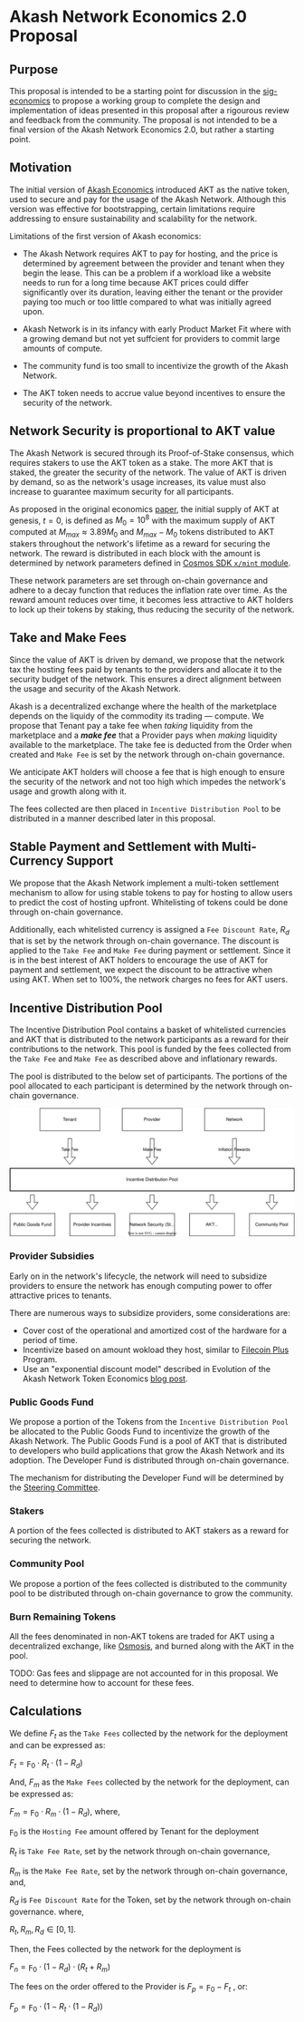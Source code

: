 # Akash Network Economics 2.0 Proposal

## Purpose

This proposal is intended to be a starting point for discussion in the [sig-economics][sig-economics] to propose a working group to complete the design and implementation of ideas presented in this proposal after a rigourous review and feedback from the community. The proposal is not intended to be a final version of the Akash Network Economics 2.0, but rather a starting point.

## Motivation

The initial version of [Akash Economics][akt-economics-1] introduced AKT as the native token, used to secure and pay for the usage of the Akash Network. Although this version was effective for bootstrapping, certain limitations require addressing to ensure sustainability and scalability for the network.

Limitations of the first version of Akash economics:

* The Akash Network requires AKT to pay for hosting, and the price is determined by agreement between the provider and tenant when they begin the lease. This can be a problem if a workload like a website needs to run for a long time because AKT prices could differ significantly over its duration, leaving either the tenant or the provider paying too much or too little compared to what was initially agreed upon.

* Akash Network is in its infancy with early Product Market Fit where with a growing demand but not yet suffcient for providers to commit large amounts of compute. 
* The community fund is too small to incentivize the growth of the Akash Network.
* The AKT token needs to accrue value beyond incentives to ensure the security of the network.

## Network Security is proportional to AKT value

The Akash Network is secured through its Proof-of-Stake consensus, which requires stakers to use the AKT token as a stake. The more AKT that is staked, the greater the security of the network. The value of AKT is driven by demand, so as the network's usage increases, its value must also increase to guarantee maximum security for all participants.

As proposed in the original economics [paper][akt-economics-1], the initial supply of AKT at genesis, $t=0$, is defined as $M_0 = 10^8$ with the maximum supply of AKT computed at $M_{max}\approx3.89 M_0$ and $M_{max} - M_0$ tokens distributed to AKT stakers throughout the network's lifetime as a reward for securing the network. The reward is distributed in each block with the amount is determined by network parameters defined in [Cosmos SDK `x/mint` module][cosmos-sdk-x-mint].

These network parameters are set through on-chain governance and adhere to a decay function that reduces the inflation rate over time. As the reward amount reduces over time, it becomes less attractive to AKT holders to lock up their tokens by staking, thus reducing the security of the network.

## Take and Make Fees

Since the value of AKT is driven by demand, we propose that the network tax the hosting fees paid by tenants to the providers and allocate it to the security budget of the network. This ensures a direct alignment between the usage and security of the Akash Network.

Akash is a decentralized exchange where the health of the marketplace depends on the liquidy of the commodity its trading — compute. We propose that Tenant pay a take fee when _taking_ liquidity from the marketplace and a **_make fee_** that a Provider pays when _making_ liquidity available to the marketplace. The take fee is deducted from the Order when created and `Make Fee` is set by the network through on-chain governance. 

We anticipate AKT holders will choose a fee that is high enough to ensure the security of the network and not too high which impedes the network's usage and growth along with it.

The fees collected are then placed in `Incentive Distribution Pool` to be distributed in a manner described later in this proposal.

## Stable Payment and Settlement with Multi-Currency Support

We propose that the Akash Network implement a multi-token settlement mechanism to allow for using stable tokens to pay for hosting to allow users to predict the cost of hosting upfront. Whitelisting of tokens could be done through on-chain governance.

Additionally, each whitelisted currency is assigned a `Fee Discount Rate`, $R_d$ that is set by the network through on-chain governance. The discount is applied to the `Take Fee` and `Make Fee` during payment or settlement. Since it is in the best interest of AKT holders to encourage the use of AKT for payment and settlement, we expect the discount to be attractive when using AKT. When set to 100%, the network charges no fees for AKT users.

## Incentive Distribution Pool

The Incentive Distribution Pool contains a basket of whitelisted currencies and AKT that is distributed to the network participants as a reward for their contributions to the network. This pool is funded by the fees collected from the `Take Fee` and `Make Fee` as described above and inflationary rewards.

The pool is distributed to the below set of participants. The portions of the pool allocated to each participant is determined by the network through on-chain governance.

![IDP](https://raw.githubusercontent.com/gosuri/akt20/main/akt20.drawio.svg)

### Provider Subsidies

Early on in the network's lifecycle, the network will need to subsidize providers to ensure the network has enough computing power to offer attractive prices to tenants.

There are numerous ways to subsidize providers, some considerations are:

* Cover cost of the operational and amortized cost of the hardware for a period of time.
* Incentivize based on amount wokload they host, similar to [Filecoin Plus][filecoin-plus] Program.
* Use an "exponential discount model" described in Evolution of the Akash Network Token Economics [blog post][akt-evolution].

### Public Goods Fund

We propose a portion of the Tokens from the `Incentive Distribution Pool` be allocated to the Public Goods Fund to incentivize the growth of the Akash Network. The Public Goods Fund is a pool of AKT that is distributed to developers who build applications that grow the Akash Network and its adoption. The Developer Fund is distributed through on-chain governance.

The mechanism for distributing the Developer Fund will be determined by the [Steering Committee][streeing-committee].

### Stakers

A portion of the fees collected is distributed to AKT stakers as a reward for securing the network.

### Community Pool

We propose a portion of the fees collected is distributed to the community pool to be distributed through on-chain governance to grow the community.

### Burn Remaining Tokens

All the fees denominated in non-AKT tokens are traded for AKT using a decentralized exchange, like [Osmosis][osmosis], and burned along with the AKT in the pool. 

TODO: Gas fees and slippage are not accounted for in this proposal. We need to determine how to account for these fees.

## Calculations

We define $F_t$ as the `Take Fees` collected by the network for the deployment and can be expressed as:

$F_t = \digamma_0 \cdot R_t \cdot (1 - R_d)$

And, $F_m$ as the `Make Fees` collected by the network for the deployment, can be expressed as:

$F_m = \digamma_0 \cdot R_m \cdot (1 - R_d)$, where,  

$\digamma_0$ is the `Hosting Fee` amount offered by Tenant for the deployment

$R_t$ is `Take Fee Rate`, set by the network through on-chain governance,

$R_m$ is the `Make Fee Rate`, set by the network through on-chain governance, and, 

$R_d$ is `Fee Discount Rate` for the Token, set by the network through on-chain governance. where,

$R_t, R_m, R_d \in [0, 1]$. 

Then, the Fees collected by the network for the deployment is

$F_n = \digamma_0 \cdot (1 - R_d) \cdot (R_t + R_m)$

The fees on the order offered to the Provider is $F_p = \digamma_0 - F_t$ , or:

$F_p = \digamma_0 \cdot (1 - R_t \cdot (1 - R_d))$

[akt-economics-1]: https://ipfs.io/ipfs/QmdV52bF7j4utynJ6L11RgG93FuJiUmBH1i7pRD6NjUt6B
[cosmos-sdk-x-mint]: https://docs.cosmos.network/main/modules/mint
[osmosis]: https://osmosis.zone/
[streeing-committee]: https://github.com/akash-network/community/tree/main/committee-steering
[sig-economics]: https://github.com/akash-network/community/tree/main/sig-economics
[akt-evolution]: https://akash.network/blog/an-evolution-of-akash-network-token-economics/
[filecoin-plus]: https://docs.filecoin.io/store/filecoin-plus/overview/